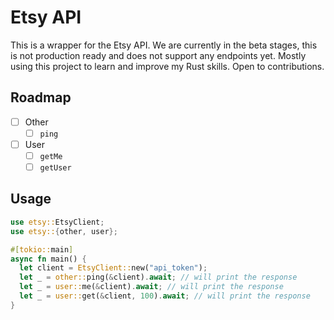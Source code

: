 # Etsy API
This is a wrapper for the Etsy API. We are currently in the beta stages, this is not production ready and does not support any endpoints yet. Mostly using this project to learn and improve my Rust skills. Open to contributions.

## Roadmap

- [ ] Other
  - [ ] `ping`
- [ ] User
  - [ ] `getMe`
  - [ ] `getUser`

## Usage

```rs
use etsy::EtsyClient;
use etsy::{other, user};

#[tokio::main]
async fn main() {
  let client = EtsyClient::new("api_token");
  let _ = other::ping(&client).await; // will print the response  
  let _ = user::me(&client).await; // will print the response
  let _ = user::get(&client, 100).await; // will print the response
}

```
